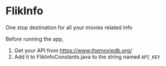 # FlikInfo
One stop destination for all your movies related info

Before running the app,
1. Get your API from https://www.themoviedb.org/
2. Add it to FlikInfoConstants.java to the string named `API_KEY`
